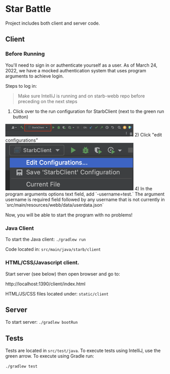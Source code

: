 # Star Battle

Project includes both client and server code.

## Client

### Before Running

You'll need to sign in or authenticate yourself as a user. As of March 24, 2022, we have a mocked authentication system
that uses program arguments to achieve login. 

Steps to log in:

> Make sure IntelliJ is running and on starb-webb repo before preceding on the next steps

1) Click over to the run configuration for StarbClient (next to the green run button)
<img src="doc/tutorial/authentication/1_authstep.png" width="400px">
2) Click "edit configurations"
<br><img src="doc/tutorial/authentication/2_authstep.png" width="400px">
4) In the program arguments options text field, add `-username=test.` The argument username is required field followed by any username that is not currently in `src/main/resources/webb/data/userdata.json`

Now, you will be able to start the program with no problems!

### Java Client

To start the Java client: `./gradlew run`

Code located in: `src/main/java/starb/client`

### HTML/CSS/Javascript client.  

Start server (see below) then open browser and go to:

http://localhost:1390/client/index.html

HTML/JS/CSS files located under: `static/client`

## Server

To start server:  `./gradlew bootRun`

## Tests

Tests are located in `src/test/java`.  To execute tests using IntelliJ,
use the green arrow.  To execute using Gradle run:

`./gradlew test`

